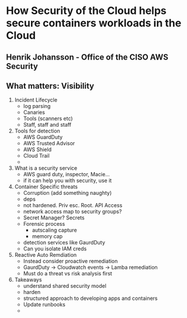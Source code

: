 # How Security of the Cloud helps secure containers workloads in the Cloud

## Henrik Johansson - Office of the CISO AWS Security
## What matters: Visibility
1. Incident Lifecycle
   * log parsing
   * Canaries
   * Tools (scanners etc)
   * Staff, staff and staff
2. Tools for detection
   * AWS GuardDuty
   * AWS Trusted Advisor
   * AWS Shield
   * Cloud Trail
   * 
3. What is a security service
   * AWS guard duty, inspector, Macie...
   * if it can help you with security, use it
4. Container Specific threats
   * Corruption (add something naughty)
   * deps
   * not hardened. Priv esc. Root. API Access
   * network access map to security groups?
   * Secret Manager? Secrets
   * Forensic process
      * autscaling capture
      * memory cap
   * detection services like GaurdDuty
   * Can you isolate IAM creds
5. Reactive Auto Remdiation
   * Instead consider proactive remediation
   * GaurdDuty -> Cloudwatch events -> Lamba remediation
   * Must do a threat vs risk analysis first
6. Takeaways
   * understand shared security model
   * harden
   * structured approach to developing apps and containers
   * Update runbooks
   * 